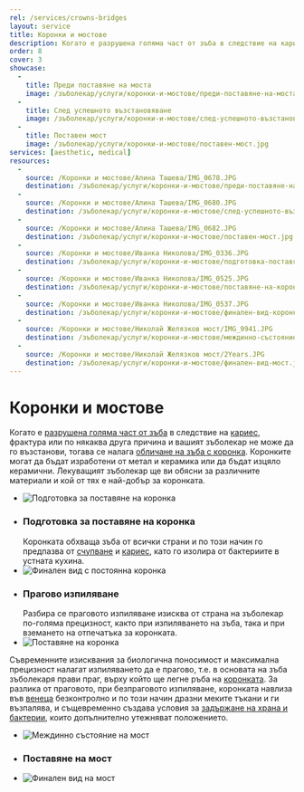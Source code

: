 ```yaml
---
rel: /services/crowns-bridges
layout: service
title: Коронки и мостове
description: Когато е разрушена голяма част от зъба в следствие на кариес, фрактура или по някаква друга причина, вашия болекар ще ви насочи към обличането на зъба с коронка. Коронката обхваща зъба от всички страни и по този начин го предпазва от счупване и кариес, като го изолира от бактериите в устната кухина.
order: 8
cover: 3
showcase:
  - 
    title: Преди поставяне на моста
    image: /зъболекар/услуги/коронки-и-мостове/преди-поставяне-на-моста.jpg
  - 
    title: След успешното възстановяване
    image: /зъболекар/услуги/коронки-и-мостове/след-успешното-възстановяване.jpg
  - 
    title: Поставен мост
    image: /зъболекар/услуги/коронки-и-мостове/поставен-мост.jpg
services: [aesthetic, medical]
resources:
  -
    source: /Коронки и мостове/Алина Ташева/IMG_0678.JPG
    destination: /зъболекар/услуги/коронки-и-мостове/преди-поставяне-на-моста.jpg
  -
    source: /Коронки и мостове/Алина Ташева/IMG_0680.JPG
    destination: /зъболекар/услуги/коронки-и-мостове/след-успешното-възстановяване.jpg
  -
    source: /Коронки и мостове/Алина Ташева/IMG_0682.JPG
    destination: /зъболекар/услуги/коронки-и-мостове/поставен-мост.jpg
  -
    source: /Коронки и мостове/Иванка Николова/IMG_0336.JPG
    destination: /зъболекар/услуги/коронки-и-мостове/подготовка-поставяне-на-коронка.jpg
  -
    source: /Коронки и мостове/Иванка Николова/IMG_0525.JPG
    destination: /зъболекар/услуги/коронки-и-мостове/поставяне-на-коронка.jpg
  -
    source: /Коронки и мостове/Иванка Николова/IMG_0537.JPG
    destination: /зъболекар/услуги/коронки-и-мостове/финален-вид-коронка.jpg
  -
    source: /Коронки и мостове/Николай Желязков мост/IMG_9941.JPG
    destination: /зъболекар/услуги/коронки-и-мостове/междинно-състояние-мост.jpg
  -
    source: /Коронки и мостове/Николай Желязков мост/2Years.JPG
    destination: /зъболекар/услуги/коронки-и-мостове/финален-вид-мост.jpg
---
```

# Коронки и мостове

Когато е [разрушена голяма част от зъба](../../стоматология/счупен-зъб.html "Счупен зъб") в следствие на [кариес](../../стоматология/малък-кариес.html "Лечение на малък кариес"), фрактура или по някаква друга причина и вашият зъболекар не може да го възстанови, тогава се налага [обличане на зъба с коронка](../../стоматология/зъбни-коронки.html "Видове коронки"). Коронките могат да бъдат изработени от метал и керамика или да бъдат изцяло керамични. Лекуващият зъболекар ще ви обясни за различните материали и кой от тях е най-добър за коронката. 

- ![Подготовка за поставяне на коронка](коронки-и-мостове/подготовка-поставяне-на-коронка.jpg)
- ### Подготовка за поставяне на коронка
  Коронката обхваща зъба от всички страни и по този начин го предпазва от [счупване](../../стоматология/счупен-зъб.html "Счупен зъб")  и [кариес](../../стоматология/фотополимерна-пломба.html "Фотополимерна пломба"), като го изолира от бактериите в устната кухина.
- ![Финален вид с постоянна коронка](коронки-и-мостове/финален-вид-коронка.jpg) 
- ### Прагово изпиляване
  Разбира се праговото изпиляване изисква от страна на зъболекар по-голяма прецизност, както при изпиляването на зъба, така и при вземането на отпечатъка за коронката.
- ![Поставяне на коронка](коронки-и-мостове/поставяне-на-коронка.jpg)
  
Съвременните изисквания за биологична поносимост и максимална прецизност налагат изпиляването да е прагово, т.е. в основата на зъба зъболекаря прави праг, върху който ще легне ръба на [коронката](../../стоматология/зъбни-коронки.html "Видове коронки"). За разлика от праговото, при безпраговото изпиляване, коронката навлиза във [венеца](../../зъболекар/услуги/лечение-на-венци.html "Лечение на венци") безконтролно и по този начин дразни меките тъкани и ги възпалява, и същевременно създава условия за [задържане на храна и бактерии](../../стоматология/лош-дъх.html "Лош дъх в устата"), които допълнително утежняват положението.


- ![Междинно състояние на мост](коронки-и-мостове/междинно-състояние-мост.jpg)
- ### Поставяне на мост
- ![Финален вид на мост](коронки-и-мостове/финален-вид-мост.jpg)
